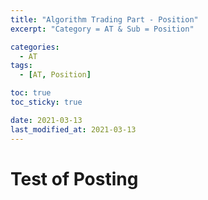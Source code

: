 ```yaml
---
title: "Algorithm Trading Part - Position"
excerpt: "Category = AT & Sub = Position"

categories:
  - AT
tags:
  - [AT, Position]

toc: true
toc_sticky: true

date: 2021-03-13
last_modified_at: 2021-03-13
---
```


# Test of Posting

